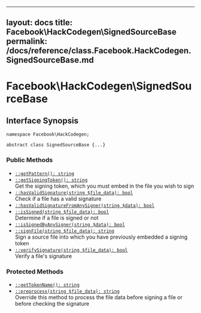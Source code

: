 
***

layout: docs
title: Facebook\\HackCodegen\\SignedSourceBase
permalink: /docs/reference/class.Facebook.HackCodegen.SignedSourceBase.md
---







# Facebook\\HackCodegen\\SignedSourceBase




## Interface Synopsis




``` Hack
namespace Facebook\HackCodegen;

abstract class SignedSourceBase {...}
```




### Public Methods




- [` ::getPattern(): string `](<class.Facebook.HackCodegen.SignedSourceBase.getPattern.md>)
- [` ::getSigningToken(): string `](<class.Facebook.HackCodegen.SignedSourceBase.getSigningToken.md>)\
  Get the signing token, which you must embed in the file you wish to sign
- [` ::hasValidSignature(string $file_data): bool `](<class.Facebook.HackCodegen.SignedSourceBase.hasValidSignature.md>)\
  Check if a file has a valid signature
- [` ::hasValidSignatureFromAnySigner(string $data): bool `](<class.Facebook.HackCodegen.SignedSourceBase.hasValidSignatureFromAnySigner.md>)
- [` ::isSigned(string $file_data): bool `](<class.Facebook.HackCodegen.SignedSourceBase.isSigned.md>)\
  Determine if a file is signed or not
- [` ::isSignedByAnySigner(string $data): bool `](<class.Facebook.HackCodegen.SignedSourceBase.isSignedByAnySigner.md>)
- [` ::signFile(string $file_data): string `](<class.Facebook.HackCodegen.SignedSourceBase.signFile.md>)\
  Sign a source file into which you have previously embedded a signing
  token
- [` ::verifySignature(string $file_data): bool `](<class.Facebook.HackCodegen.SignedSourceBase.verifySignature.md>)\
  Verify a file's signature







### Protected Methods




+ [` ::getTokenName(): string `](<class.Facebook.HackCodegen.SignedSourceBase.getTokenName.md>)
+ [` ::preprocess(string $file_data): string `](<class.Facebook.HackCodegen.SignedSourceBase.preprocess.md>)\
  Override this method to process the file data before signing a file
  or before checking the signature